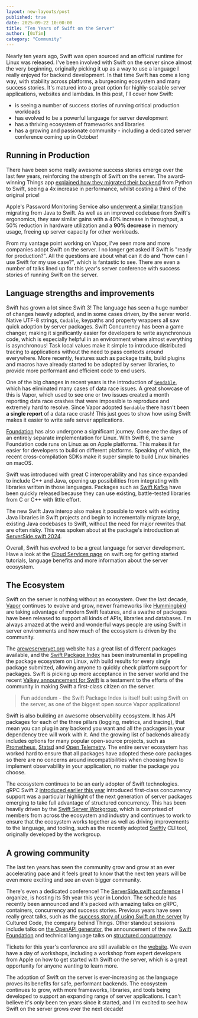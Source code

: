 ```yaml
---
layout: new-layouts/post
published: true
date: 2025-09-22 10:00:00
title: "Ten Years of Swift on the Server"
author: [0xTim]
category: "Community"
---
```


Nearly ten years ago, Swift was open sourced and an official runtime for Linux was released. I've been involved with Swift on the server since almost the very beginning, originally picking it up as a way to use a language I really enjoyed for backend development. In that time Swift has come a long way, with stability across platforms, a burgeoning ecosystem and many success stories. It's matured into a great option for highly-scalable server applications, websites and lambdas. In this post, I'll cover how Swift:

* is seeing a number of success stories of running critical production workloads
* has evolved to be a powerful language for server development
* has a thriving ecosystem of frameworks and libraries
* has a growing and passionate community - including a dedicated server conference coming up in October!

## Running in Production

There have been some really awesome success stories emerge over the last few years, reinforcing the strength of Swift on the server. The award-winning Things app [explained how they migrated their backend](/blog/how-swifts-server-support-powers-things-cloud/) from Python to Swift, seeing a 4x increase in performance, whilst costing a third of the original price!

Apple's Password Monitoring Service also [underwent a similar transition](/blog/swift-at-apple-migrating-the-password-monitoring-service-from-java/) migrating from Java to Swift. As well as an improved codebase from Swift's ergonomics, they saw similar gains with a 40% increase in throughput, a 50% reduction in hardware utilization and a **90% decrease** in memory usage, freeing up server capacity for other workloads.

From my vantage point working on Vapor, I've seen more and more companies adopt Swift on the server. I no longer get asked if Swift is "ready for production?". All the questions are about what can it do and "how can I use Swift for my use case?", which is fantastic to see. There are even a number of talks lined up for this year's server conference with success stories of running Swift on the server.

## Language strengths and improvements

Swift has grown a lot since Swift 3! The language has seen a huge number of changes heavily adopted, and in some cases driven, by the server world. Native UTF-8 strings, `Codable`, keypaths and property wrappers all saw quick adoption by server packages. Swift Concurrency has been a game changer, making it significantly easier for developers to write asynchronous code, which is especially helpful in an environment where almost everything is asynchronous! Task local values make it simple to introduce distributed tracing to applications without the need to pass contexts around everywhere. More recently, features such as package traits, build plugins and macros have already started to be adopted by server libraries, to provide more performant and efficient code to end users.

One of the big changes in recent years is the introduction of [`Sendable`](https://docs.swift.org/swift-book/documentation/the-swift-programming-language/concurrency#Sendable-Types), which has eliminated many cases of data race issues. A great showcase of this is Vapor, which used to see one or two issues created a month reporting data race crashes that were impossible to reproduce and extremely hard to resolve. Since Vapor adopted `Sendable` there hasn't been **a single report** of a data race crash! This just goes to show how using Swift makes it easier to write safe server applications. 

[Foundation](https://github.com/swiftlang/swift-foundation) has also undergone a significant journey. Gone are the days of an entirely separate implementation for Linux. With Swift 6, the same Foundation code runs on Linux as on Apple platforms. This makes it far easier for developers to build on different platforms. Speaking of which, the recent cross-compilation SDKs make it super simple to build Linux binaries on macOS.

Swift was introduced with great C interoperability and has since expanded to include C++ and Java, opening up possibilities from integrating with libraries written in those languages. Packages such as [Swift Kafka](https://github.com/swift-server/swift-kafka-client) have been quickly released because they can use existing, battle-tested libraries from C or C++ with little effort.

The new Swift Java interop also makes it possible to work with existing Java libraries in Swift projects and begin to incrementally migrate large, existing Java codebases to Swift, without the need for major rewrites that are often risky. This was spoken about at the package's introduction at [ServerSide.swift 2024](https://www.youtube.com/watch?v=wn6C_XEv1Mo).

Overall, Swift has evolved to be a great language for server development. Have a look at the [Cloud Services page](/get-started/cloud-services/) on swift.org for getting started tutorials, language benefits and more information about the server ecosystem. 

## The Ecosystem

Swift on the server is nothing without an ecosystem. Over the last decade, [Vapor](https://vapor.codes) continues to evolve and grow, newer frameworks like [Hummingbird](https://hummingbird.codes) are taking advantage of modern Swift features, and a swathe of packages have been released to support all kinds of APIs, libraries and databases. I'm always amazed at the weird and wonderful ways people are using Swift in server environments and how much of the ecosystem is driven by the community.

The [areweserveryet.org](https://areweserveryet.org/) website has a great list of different packages available, and the [Swift Package Index](https://swiftpackageindex.com/search?query=platform%3Alinux) has been instrumental in propelling the package ecosystem on Linux, with build results for every single package submitted, allowing anyone to quickly check platform support for packages. Swift is picking up more acceptance in the server world and the recent [Valkey announcement for Swift](https://valkey.io/blog/valkey-swift/) is a testament to the efforts of the community in making Swift a first-class citizen on the server.

> Fun addendum - the Swift Package Index is itself built using Swift on the server, as one of the biggest open source Vapor applications!

Swift is also building an awesome observability ecosystem. It has API packages for each of the three pillars (logging, metrics, and tracing), that mean you can plug in any backend you want and all the packages in your dependency tree will work with it. And the growing list of backends already includes options for many popular open-source projects, such as [Prometheus](https://github.com/swift-server/swift-prometheus), [Statsd](https://github.com/apple/swift-statsd-client) and [Open Telemetry](https://github.com/swift-otel/swift-otel). The entire server ecosystem has worked hard to ensure that all packages have adopted these core packages so there are no concerns around incompatibilities when choosing how to implement observability in your application, no matter the package you choose.

The ecosystem continues to be an early adopter of Swift technologies. gRPC Swift 2 [introduced earlier this year](/blog/grpc-swift-2/) introduced first-class concurrency support was a particular highlight of the next generation of server packages emerging to take full advantage of structured concurrency. This has been heavily driven by the [Swift Server Workgroup](/sswg/), which is comprised of members from across the ecosystem and industry and continues to work to ensure that the ecosystem works together as well as driving improvements to the language, and tooling, such as the recently adopted [Swiftly](/blog/introducing-swiftly_10/) CLI tool, originally developed by the workgroup.

## A growing community

The last ten years has seen the community grow and grow at an ever accelerating pace and it feels great to know that the next ten years will be even more exciting and see an even bigger community.

There's even a dedicated conference! The [ServerSide.swift conference](https://www.serversideswift.info) I organize, is hosting its 5th year this year in London. The schedule has recently been announced and it's packed with amazing talks on gRPC, containers, concurrency and success stories. Previous years have seen really great talks, such as the [success story of using Swift on the server](https://www.youtube.com/watch?v=oJArLZIQF8w) by Cultured Code, the company behind Things. Other standout sessions include talks on [the OpenAPI generator](https://www.youtube.com/watch?v=n1PRYVveLd0), the announcement of the new [Swift Foundation](https://www.youtube.com/watch?v=EUKSZiOaWKk) and technical language talks on [structured concurrency](https://www.youtube.com/watch?v=JmrnE7HUaDE).

Tickets for this year's conference are still available on the [website](https://www.serversideswift.info). We even have a day of workshops, including a workshop from expert developers from Apple on how to get started with Swift on the server, which is a great opportunity for anyone wanting to learn more.

The adoption of Swift on the server is ever-increasing as the language proves its benefits for safe, performant backends. The ecosystem continues to grow, with more frameworks, libraries, and tools being developed to support an expanding range of server applications. I can't believe it's _only_ been ten years since it started, and I'm excited to see how Swift on the server grows over the next decade!